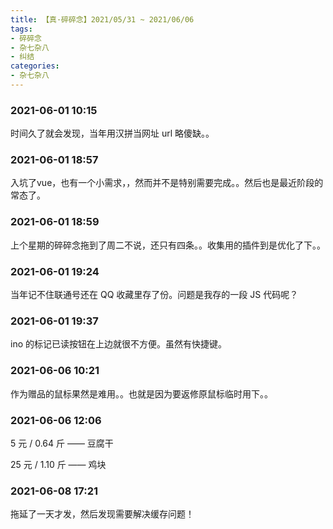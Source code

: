 ```yaml
---
title: 【真·碎碎念】2021/05/31 ~ 2021/06/06
tags:
- 碎碎念
- 杂七杂八
- 纠结
categories:
- 杂七杂八
---
```


### 2021-06-01 10:15
时间久了就会发现，当年用汉拼当网址 url 略傻缺。。

### 2021-06-01 18:57
入坑了vue，也有一个小需求，，然而并不是特别需要完成。。然后也是最近阶段的常态了。

### 2021-06-01 18:59
上个星期的碎碎念拖到了周二不说，还只有四条。。收集用的插件到是优化了下。。

### 2021-06-01 19:24
当年记不住联通号还在 QQ 收藏里存了份。问题是我存的一段 JS 代码呢？

### 2021-06-01 19:37
ino 的标记已读按钮在上边就很不方便。虽然有快捷键。

### 2021-06-06 10:21
作为赠品的鼠标果然是难用。。也就是因为要返修原鼠标临时用下。。

### 2021-06-06 12:06
5 元 / 0.64 斤 —— 豆腐干

25 元 / 1.10 斤 —— 鸡块

### 2021-06-08 17:21
拖延了一天才发，然后发现需要解决缓存问题！
